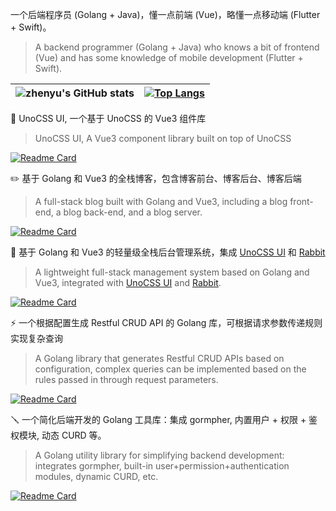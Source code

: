 一个后端程序员 (Golang + Java)，懂一点前端 (Vue)，略懂一点移动端 (Flutter + Swift)。
> A backend programmer (Golang + Java) who knows a bit of frontend (Vue) and has some knowledge of mobile development (Flutter + Swift).

| ![zhenyu's GitHub stats](https://github-readme-stats.vercel.app/api?username=szluyu99&show_icons=true) |  [![Top Langs](https://github-readme-stats.vercel.app/api/top-langs/?username=szluyu99&layout=compact)](https://github.com/szluyu99) | 
| ------------- | ------------- |

🌱 UnoCSS UI, 一个基于 UnoCSS 的 Vue3 组件库
> UnoCSS UI, A Vue3 component library built on top of UnoCSS

[![Readme Card](https://github-readme-stats.vercel.app/api/pin/?username=cherryful&repo=unocss-ui)](https://github.com/cherryful/unocss-ui)

✏️ 基于 Golang 和 Vue3 的全栈博客，包含博客前台、博客后台、博客后端
> A full-stack blog built with Golang and Vue3, including a blog front-end, a blog back-end, and a blog server.

[![Readme Card](https://github-readme-stats.vercel.app/api/pin/?username=szluyu99&repo=gin-vue-blog)](https://github.com/szluyu99/gin-vue-blog)

🐰 基于 Golang 和 Vue3 的轻量级全栈后台管理系统，集成 [UnoCSS UI](https://github.com/cherryful/unocss-ui) 和 [Rabbit](https://github.com/szluyu99/rabbit) 
>  A lightweight full-stack management system based on Golang and Vue3, integrated with [UnoCSS UI](https://github.com/cherryful/unocss-ui) and [Rabbit](https://github.com/szluyu99/rabbit).

[![Readme Card](https://github-readme-stats.vercel.app/api/pin/?username=szluyu99&repo=rabbit-admin)](https://github.com/szluyu99/rabbit-admin)

⚡ 一个根据配置生成 Restful CRUD API 的 Golang 库，可根据请求参数传递规则实现复杂查询
> A Golang library that generates Restful CRUD APIs based on configuration, complex queries can be implemented based on the rules passed in through request parameters.

[![Readme Card](https://github-readme-stats.vercel.app/api/pin/?username=restsend&repo=gormpher)](https://github.com/restsend/gormpher)

🪛 一个简化后端开发的 Golang 工具库：集成 gormpher, 内置用户 + 权限 + 鉴权模块, 动态 CURD 等。
> A Golang utility library for simplifying backend development: integrates gormpher, built-in user+permission+authentication modules, dynamic CURD, etc.

[![Readme Card](https://github-readme-stats.vercel.app/api/pin/?username=szluyu99&repo=rabbit)](https://github.com/szluyu99/rabbit)
